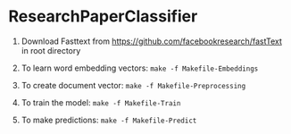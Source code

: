 # ResearchPaperClassifier

1. Download Fasttext from https://github.com/facebookresearch/fastText in root directory
2. To learn word embedding vectors:
	` make -f Makefile-Embeddings `

3. To create document vector:
	`make -f Makefile-Preprocessing	`

4. To train the model:
	`make -f Makefile-Train	`

5. To make predictions:
	`make -f Makefile-Predict`
